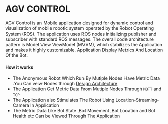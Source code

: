 # AGV CONTROL

AGV Control is an Mobile application designed for dynamic control and visualization of mobile robotic system operated by the Robot Operating System (ROS). The application uses ROS nodes initializing publisher and subscriber with standard ROS messages. The overall code architecture pattern is Model View ViewModel (MVVM), which stabilizes the Application and makes it highly customizable. Application Display Metrics And Location Of the Bot.
#### How it works
- The Anonymous Robot Which Run By Mutiple Nodes Have Metric Data .You Can veiw Nodes through [Design Architecture](https://github.com/gokulmaxi/flipkart-challenge)
- The Application Get Metric Data From Mutiple Nodes Through  ```MQTT``` and ```TCP```
- The Application also Stimulates The Robot Using Location-Streaming-Camera In Application
- The Metric Data Like Bot State ,Bot Movement ,Bot Location and Bot Health etc Can be Viewed Through The Application
